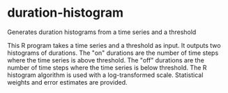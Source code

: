 # duration-histogram
Generates duration histograms from a time series and a threshold

This R program takes a time series and a threshold as input.  It outputs two histograms of durations.  The "on" durations are the number of time steps where the time series is above threshold. The "off" durations are the number of time steps where the time series is below threshold.  The R histogram algorithm is used with a log-transformed scale.  Statistical weights and error estimates are provided.
